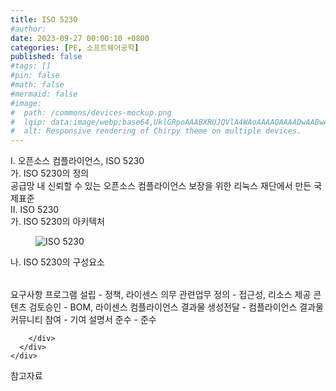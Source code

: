 ```yaml
---
title: ISO 5230
#author: 
date: 2023-09-27 00:00:10 +0800
categories: [PE, 소프트웨어공학]
published: false
#tags: []
#pin: false
#math: false
#mermaid: false
#image:
#  path: /commons/devices-mockup.png
#  lqip: data:image/webp;base64,UklGRpoAAABXRUJQVlA4WAoAAAAQAAAADwAABwAAQUxQSDIAAAARL0AmbZurmr57yyIiqE8oiG0bejIYEQTgqiDA9vqnsUSI6H+oAERp2HZ65qP/VIAWAFZQOCBCAAAA8AEAnQEqEAAIAAVAfCWkAALp8sF8rgRgAP7o9FDvMCkMde9PK7euH5M1m6VWoDXf2FkP3BqV0ZYbO6NA/VFIAAAA
#  alt: Responsive rendering of Chirpy theme on multiple devices.
---
```


<div class="post-wrap">
  <div class="para">
    <div class="para-title">
      I. 오픈소스 컴플라이언스, ISO 5230
    </div>
    <div class="para-cntnt">
      <div class="para">
        <div class="para-title">
          가. ISO 5230의 정의
        </div>
        <div class="para-cntnt">
            공급망 내 신뢰할 수 있는 오픈소스 컴플라이언스 보장을 위한 리눅스 재단에서 만든 국제표준
        </div>
      </div>
    </div>
  </div>
  
  <div class="para">
    <div class="para-title">
      II. ISO 5230
    </div>
    <div class="para-cntnt">
      <div class="para">
        <div class="para-title">
          가. ISO 5230의 아키텍처
        </div>
        <div class="para-cntnt">
          <figure class="post-figure">
            <img src="/assets/img/posts/ISO-5230.png" alt="ISO 5230">
<!--            <figcaption>Source: Unveiling the Metaverse: Exploring Emerging Trends, Multifaceted Perspectives, and Future Challenges</figcaption>-->
          </figure>
        </div>
      </div>
      <div class="para">
        <div class="para-title">
          나. ISO 5230의 구성요소
        </div>
        <div class="para-cntnt">
          <table class="post-table">
          </table>
          요구사항
  프로그램 설립 - 정책, 라이센스 의무
  관련업무 정의 - 접근성, 리소스 제공
  콘텐츠 검토승인 - BOM, 라이센스 컴플라이언스
  결과물 생성전달 - 컴플라이언스 결과물
  커뮤니티 참여 - 기여
  설명서 준수 - 준수

        </div>
      </div>
    </div>
  </div>

  <div class="refr-wrap">
    <div class="refr-title">
        참고자료
    </div>
    <ol class="refr-list">
    <!--    <li>(나현식, 최대선) <a target="_blank" href="https://scienceon.kisti.re.kr/commons/util/originalView.do?cn=JAKO202225948430499&oCn=JAKO202225948430499&dbt=JAKO&journal=NJOU00291864">메타버스 보안 위협 요소 및 대응 방안 검토</a></li>-->
    <!--    <li>(M. Uddin, S. Manickam, H. Ullah, M. Obaidat and A. Dandoush) <a target="_blank" href="https://ieeexplore.ieee.org/abstract/document/10138386">Unveiling the Metaverse: Exploring Emerging Trends, Multifaceted Perspectives, and Future Challenges</a></li>-->
    </ol>
  </div>
</div>
